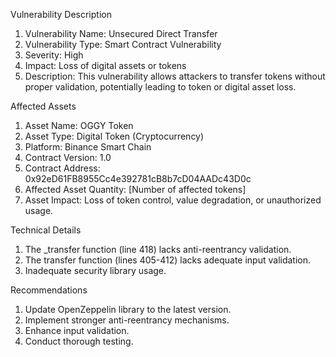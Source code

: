 Vulnerability Description

1. Vulnerability Name: Unsecured Direct Transfer
2. Vulnerability Type: Smart Contract Vulnerability
3. Severity: High
4. Impact: Loss of digital assets or tokens
5. Description: This vulnerability allows attackers to transfer tokens without proper validation, potentially leading to token or digital asset loss.

Affected Assets

1. Asset Name: OGGY Token
2. Asset Type: Digital Token (Cryptocurrency)
3. Platform: Binance Smart Chain
4. Contract Version: 1.0
5. Contract Address: 0x92eD61FB8955Cc4e392781cB8b7cD04AADc43D0c
6. Affected Asset Quantity: [Number of affected tokens]
7. Asset Impact: Loss of token control, value degradation, or unauthorized usage.

Technical Details

1. The _transfer function (line 418) lacks anti-reentrancy validation.
2. The transfer function (lines 405-412) lacks adequate input validation.
3. Inadequate security library usage.

Recommendations

1. Update OpenZeppelin library to the latest version.
2. Implement stronger anti-reentrancy mechanisms.
3. Enhance input validation.
4. Conduct thorough testing.
